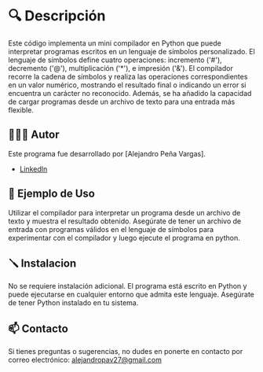 # 🔍 Descripción

Este código implementa un mini compilador en Python que puede interpretar programas escritos en un lenguaje de símbolos personalizado. El lenguaje de símbolos define cuatro operaciones: incremento ('#'), decremento ('@'), multiplicación ('*'), e impresión ('&'). El compilador recorre la cadena de símbolos y realiza las operaciones correspondientes en un valor numérico, mostrando el resultado final o indicando un error si encuentra un carácter no reconocido. Además, se ha añadido la capacidad de cargar programas desde un archivo de texto para una entrada más flexible.

## 👨🏼‍💻 Autor

Este programa fue desarrollado por [Alejandro Peña Vargas].
- [LinkedIn](https://www.linkedin.com/in/alejandro-pe%C3%B1a-vargas/)

## 🚀 Ejemplo de Uso

Utilizar el compilador para interpretar un programa desde un archivo de texto y muestra el resultado obtenido. Asegúrate de tener un archivo de entrada con programas válidos en el lenguaje de símbolos para experimentar con el compilador y luego ejecute el programa en python.

## 🪛 Instalacion

No se requiere instalación adicional. El programa está escrito en Python y puede ejecutarse en cualquier entorno que admita este lenguaje. Asegúrate de tener Python instalado en tu sistema.

## 📫 Contacto

Si tienes preguntas o sugerencias, no dudes en ponerte en contacto por correo electrónico: [alejandropav27@gmail.com](mailto:alejandropav27@gmail.com)
